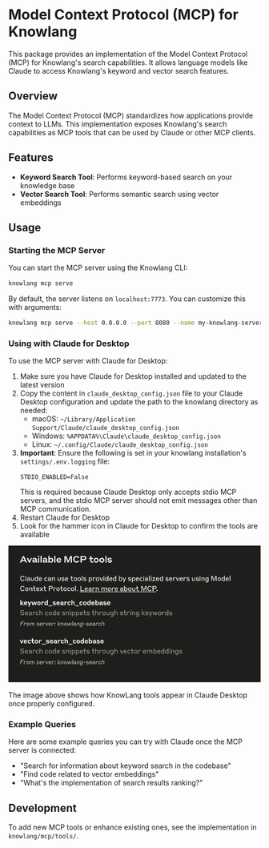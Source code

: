 # Model Context Protocol (MCP) for Knowlang

This package provides an implementation of the Model Context Protocol (MCP) for Knowlang's search capabilities. It allows language models like Claude to access Knowlang's keyword and vector search features.

## Overview

The Model Context Protocol (MCP) standardizes how applications provide context to LLMs. This implementation exposes Knowlang's search capabilities as MCP tools that can be used by Claude or other MCP clients.

## Features

- **Keyword Search Tool**: Performs keyword-based search on your knowledge base
- **Vector Search Tool**: Performs semantic search using vector embeddings


## Usage

### Starting the MCP Server

You can start the MCP server using the Knowlang CLI:

```bash
knowlang mcp serve
```

By default, the server listens on `localhost:7773`. You can customize this with arguments:

```bash
knowlang mcp serve --host 0.0.0.0 --port 8080 --name my-knowlang-server
```

### Using with Claude for Desktop

To use the MCP server with Claude for Desktop:

1. Make sure you have Claude for Desktop installed and updated to the latest version
2. Copy the content in `claude_desktop_config.json` file to your Claude Desktop configuration and update the path to the knowlang directory as needed:
   - macOS: `~/Library/Application Support/Claude/claude_desktop_config.json`
   - Windows: `%APPDATA%\Claude\claude_desktop_config.json`
   - Linux: `~/.config/Claude/claude_desktop_config.json`
3. **Important**: Ensure the following is set in your knowlang installation's `settings/.env.logging` file:
   ```
   STDIO_ENABLED=False
   ```
   This is required because Claude Desktop only accepts stdio MCP servers, and the stdio MCP server should not emit messages other than MCP communication.
4. Restart Claude for Desktop
5. Look for the hammer icon in Claude for Desktop to confirm the tools are available

![KnowLang Tools in Claude Desktop](knowlang_tools.png)

The image above shows how KnowLang tools appear in Claude Desktop once properly configured.

### Example Queries

Here are some example queries you can try with Claude once the MCP server is connected:

- "Search for information about keyword search in the codebase"
- "Find code related to vector embeddings"
- "What's the implementation of search results ranking?"

## Development

To add new MCP tools or enhance existing ones, see the implementation in `knowlang/mcp/tools/`.
